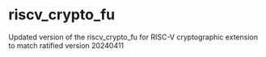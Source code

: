 # riscv_crypto_fu
Updated version of the riscv_crypto_fu for RISC-V cryptographic extension to match ratified version 20240411
